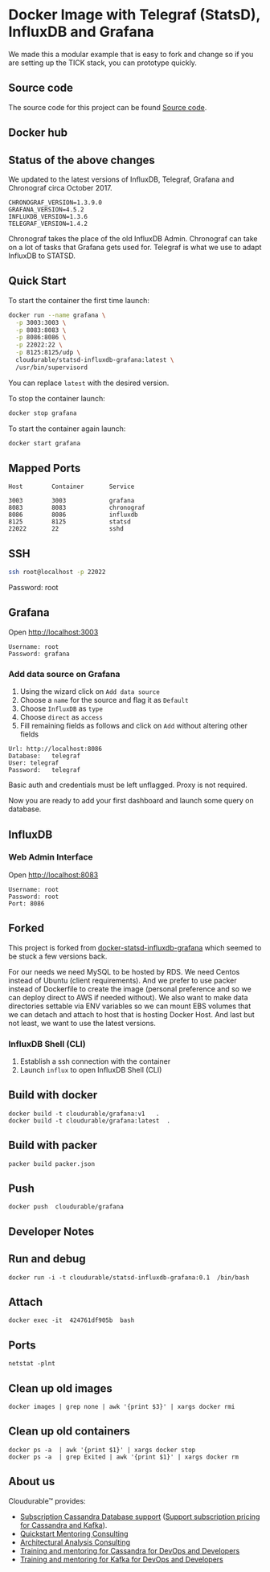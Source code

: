 # Docker Image with Telegraf (StatsD), InfluxDB and Grafana


We made this a modular example that is easy to fork and change so if you are setting up the TICK stack, you can prototype quickly.


## Source code

The source code for this project can be found [Source code](https://github.com/cloudurable/statsd-influxdb-grafana).

## Docker hub


## Status of the above changes
We updated to the latest versions of InfluxDB, Telegraf, Grafana and Chronograf circa October 2017.

```
CHRONOGRAF_VERSION=1.3.9.0
GRAFANA_VERSION=4.5.2
INFLUXDB_VERSION=1.3.6
TELEGRAF_VERSION=1.4.2
```

Chronograf takes the place of the old InfluxDB Admin.
Chronograf can take on a lot of tasks that Grafana gets used for.
Telegraf is what we use to adapt InfluxDB to STATSD.



## Quick Start

To start the container the first time launch:

```sh
docker run --name grafana \
  -p 3003:3003 \
  -p 8083:8083 \
  -p 8086:8086 \
  -p 22022:22 \
  -p 8125:8125/udp \
  cloudurable/statsd-influxdb-grafana:latest \
  /usr/bin/supervisord
```

You can replace `latest` with the desired version.

To stop the container launch:

```sh
docker stop grafana
```

To start the container again launch:

```sh
docker start grafana
```

## Mapped Ports

```
Host		Container		Service

3003		3003			grafana
8083		8083			chronograf
8086		8086			influxdb
8125		8125			statsd
22022		22				sshd
```
## SSH

```sh
ssh root@localhost -p 22022
```
Password: root

## Grafana

Open <http://localhost:3003>

```
Username: root
Password: grafana
```

### Add data source on Grafana

1. Using the wizard click on `Add data source`
2. Choose a `name` for the source and flag it as `Default`
3. Choose `InfluxDB` as `type`
4. Choose `direct` as `access`
5. Fill remaining fields as follows and click on `Add` without altering other fields

```
Url: http://localhost:8086
Database:	telegraf
User: telegraf
Password:	telegraf
```

Basic auth and credentials must be left unflagged. Proxy is not required.

Now you are ready to add your first dashboard and launch some query on database.

## InfluxDB

### Web Admin Interface

Open <http://localhost:8083>

```
Username: root
Password: root
Port: 8086
```

## Forked


This project is forked from [docker-statsd-influxdb-grafana](https://github.com/samuelebistoletti/docker-statsd-influxdb-grafana) which seemed to be stuck a few versions back.

For our needs we need MySQL to be hosted by RDS.
We need Centos instead of Ubuntu (client requirements).
And we prefer to use packer instead of Dockerfile to create the image (personal preference and so we can deploy direct to AWS if needed without).
We also want to make data directories settable via ENV variables so we can mount EBS volumes that we can detach and attach to host that is hosting Docker Host.
And last but not least, we want to use the latest versions.


### InfluxDB Shell (CLI)

1. Establish a ssh connection with the container
2. Launch `influx` to open InfluxDB Shell (CLI)

## Build with docker

```
docker build -t cloudurable/grafana:v1   .
docker build -t cloudurable/grafana:latest  .
```


## Build with packer

```
packer build packer.json
```

## Push
```
docker push  cloudurable/grafana
```


## Developer  Notes
## Run and debug

```
docker run -i -t cloudurable/statsd-influxdb-grafana:0.1  /bin/bash
```

## Attach

```
docker exec -it  424761df905b  bash

```

## Ports

```
netstat -plnt
```

## Clean up old images
```
docker images | grep none | awk '{print $3}' | xargs docker rmi
```

## Clean up old containers
```
docker ps -a  | awk '{print $1}' | xargs docker stop
docker ps -a  | grep Exited | awk '{print $1}' | xargs docker rm
```

## About us


Cloudurable&trade; provides:

* [Subscription Cassandra Database support](http://cloudurable.com/subscription_support_benefits_cassandra/index.html) ([Support subscription pricing for Cassandra and Kafka](http://cloudurable.com/subscription_support/index.html)).
* [Quickstart Mentoring Consulting](http://cloudurable.com/service-quick-start-mentoring-cassandra-or-kafka-aws-ec2/index.html)
* [Architectural Analysis Consulting](http://cloudurable.com/service-architecture-analysis-cassandra-or-kafka-aws-ec2/index.html)
* [Training and mentoring for Cassandra for DevOps and Developers](http://cloudurable.com/training/index.html)
* [Training and mentoring for Kafka for DevOps and Developers](http://cloudurable.com/kafka-training/index.html "Apache Kafka Training Course, Instructor led, onsite training")